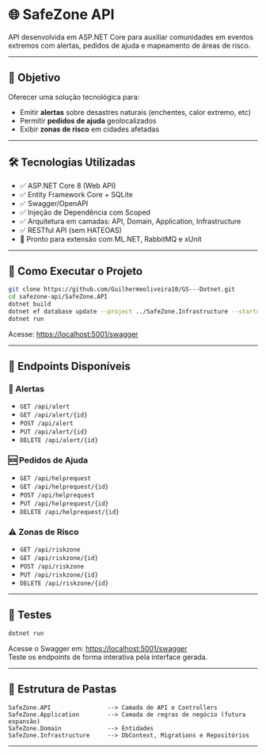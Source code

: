 # 🌐 SafeZone API

API desenvolvida em ASP.NET Core para auxiliar comunidades em eventos extremos com alertas, pedidos de ajuda e mapeamento de áreas de risco.

---

## 📌 Objetivo

Oferecer uma solução tecnológica para:

- Emitir **alertas** sobre desastres naturais (enchentes, calor extremo, etc)
- Permitir **pedidos de ajuda** geolocalizados
- Exibir **zonas de risco** em cidades afetadas

---

## 🛠️ Tecnologias Utilizadas

- ✅ ASP.NET Core 8 (Web API)
- ✅ Entity Framework Core + SQLite
- ✅ Swagger/OpenAPI
- ✅ Injeção de Dependência com Scoped
- ✅ Arquitetura em camadas: API, Domain, Application, Infrastructure
- ✅ RESTful API (sem HATEOAS)
- 🚧 Pronto para extensão com ML.NET, RabbitMQ e xUnit

---

## 🚀 Como Executar o Projeto

```bash
git clone https://github.com/Guilhermeoliveira10/GS---Dotnet.git
cd safezone-api/SafeZone.API
dotnet build
dotnet ef database update --project ../SafeZone.Infrastructure --startup-project .
dotnet run
```

Acesse: [https://localhost:5001/swagger](https://localhost:5001/swagger)

---

## 🔌 Endpoints Disponíveis

### 🔔 Alertas

- `GET /api/alert`
- `GET /api/alert/{id}`
- `POST /api/alert`
- `PUT /api/alert/{id}`
- `DELETE /api/alert/{id}`

### 🆘 Pedidos de Ajuda

- `GET /api/helprequest`
- `GET /api/helprequest/{id}`
- `POST /api/helprequest`
- `PUT /api/helprequest/{id}`
- `DELETE /api/helprequest/{id}`

### ⚠️ Zonas de Risco

- `GET /api/riskzone`
- `GET /api/riskzone/{id}`
- `POST /api/riskzone`
- `PUT /api/riskzone/{id}`
- `DELETE /api/riskzone/{id}`

---

## 🧪 Testes

```bash
dotnet run
```

Acesse o Swagger em: [https://localhost:5001/swagger](https://localhost:5001/swagger)  
Teste os endpoints de forma interativa pela interface gerada.

---

## 📂 Estrutura de Pastas

```
SafeZone.API                --> Camada de API e Controllers
SafeZone.Application        --> Camada de regras de negócio (futura expansão)
SafeZone.Domain             --> Entidades
SafeZone.Infrastructure     --> DbContext, Migrations e Repositórios
```

---
